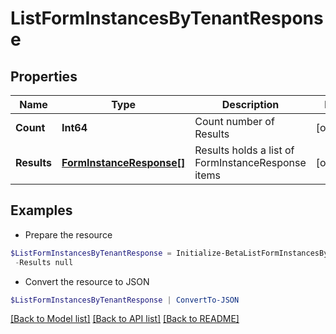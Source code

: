 # ListFormInstancesByTenantResponse
## Properties

Name | Type | Description | Notes
------------ | ------------- | ------------- | -------------
**Count** | **Int64** | Count number of Results | [optional] 
**Results** | [**FormInstanceResponse[]**](FormInstanceResponse.md) | Results holds a list of FormInstanceResponse items | [optional] 

## Examples

- Prepare the resource
```powershell
$ListFormInstancesByTenantResponse = Initialize-BetaListFormInstancesByTenantResponse  -Count 1 `
 -Results null
```

- Convert the resource to JSON
```powershell
$ListFormInstancesByTenantResponse | ConvertTo-JSON
```

[[Back to Model list]](../README.md#documentation-for-models) [[Back to API list]](../README.md#documentation-for-api-endpoints) [[Back to README]](../README.md)

